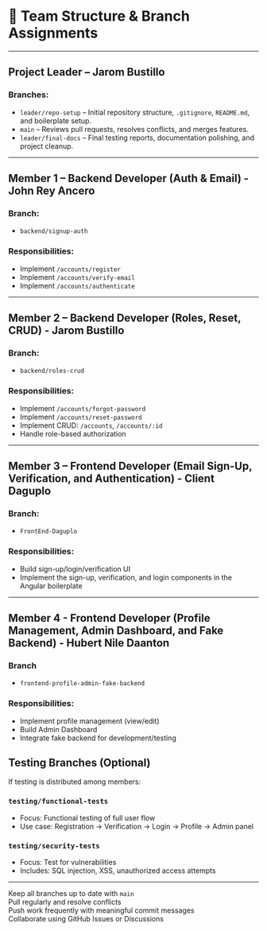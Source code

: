 # 👥 Team Structure & Branch Assignments

---

## Project Leader – Jarom Bustillo

### Branches:
- `leader/repo-setup` – Initial repository structure, `.gitignore`, `README.md`, and boilerplate setup.
- `main` – Reviews pull requests, resolves conflicts, and merges features.
- `leader/final-docs` – Final testing reports, documentation polishing, and project cleanup.

---

## Member 1 – Backend Developer (Auth & Email) - John Rey Ancero

### Branch:
- `backend/signup-auth`

### Responsibilities:
- Implement `/accounts/register`
- Implement `/accounts/verify-email`
- Implement `/accounts/authenticate`

---

## Member 2 – Backend Developer (Roles, Reset, CRUD) - Jarom Bustillo

### Branch:
- `backend/roles-crud`

### Responsibilities:
- Implement `/accounts/forgot-password`
- Implement `/accounts/reset-password`
- Implement CRUD: `/accounts`, `/accounts/:id`
- Handle role-based authorization

---

##  Member 3 – Frontend Developer (Email Sign-Up, Verification, and Authentication) - Client Daguplo

### Branch:
- `FrontEnd-Daguplo`

### Responsibilities:
- Build sign-up/login/verification UI
- Implement the sign-up, verification, and login components in the Angular boilerplate

---

## Member 4 - Frontend Developer (Profile Management, Admin Dashboard, and Fake Backend) - Hubert Nile Daanton

### Branch
- `frontend-profile-admin-fake-backend`

### Responsibilities:
- Implement profile management (view/edit)
- Build Admin Dashboard
- Integrate fake backend for development/testing

## Testing Branches (Optional)

If testing is distributed among members:

### `testing/functional-tests`
- Focus: Functional testing of full user flow
- Use case: Registration → Verification → Login → Profile → Admin panel

### `testing/security-tests`
- Focus: Test for vulnerabilities
- Includes: SQL injection, XSS, unauthorized access attempts
---

 Keep all branches up to date with `main`  
 Pull regularly and resolve conflicts  
 Push work frequently with meaningful commit messages  
 Collaborate using GitHub Issues or Discussions
